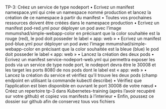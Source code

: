 TP-3: Créez un service de type nodeport
• Ecrivez un manifest namespace.yml qui crée un namespace nommé production et lancez la création de ce namespace à partir du manifest
• Toutes vos prochaines ressources doivent être créées dans le namespace production
• Ecrivez un manifest pod-red.yml pour déployer un pod avec l’image mmumshad/simple-webapp-color en précisant que la color souhaitée est la rouge
(red), le pod doit posseder le label « app: web »
• Ecrivez un manifest pod-blue.yml pour déployer un pod avec l’image mmumshad/simple-webapp-color en précisant que la color souhaitée est la bleue
(blue) le pod doit posseder le label « app: web »
• Lancez la création des deux pods
• Ecrivez un manifest service-nodeport-web.yml qui permettra exposer les pods via un service de type node port, le nodeport devra être le 30008 et les
target les ports 8080 de nos pods dont le label est « app: web »
• Lancez la création du service et vérifiez qu’il trouve les deux pods (champ endpoint en utilisant la commande kubectl describe)
• Vérifiez que l’application est bien disponible en ouvrant le port 30008 de votre nœud
• Créez un repertoire tp-3 dans Kubernetes-training (après l’avoir recupéré sur votre github) et copiez vos manifests à l’interieur
• Enfin, poussez ce dossier sur github afin de conservez tous vos fichiers